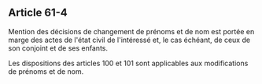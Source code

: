 Article 61-4
----
Mention des décisions de changement de prénoms et de nom est portée en marge des
actes de l'état civil de l'intéressé et, le cas échéant, de ceux de son conjoint
et de ses enfants.

Les dispositions des articles 100 et 101 sont applicables aux modifications de
prénoms et de nom.
